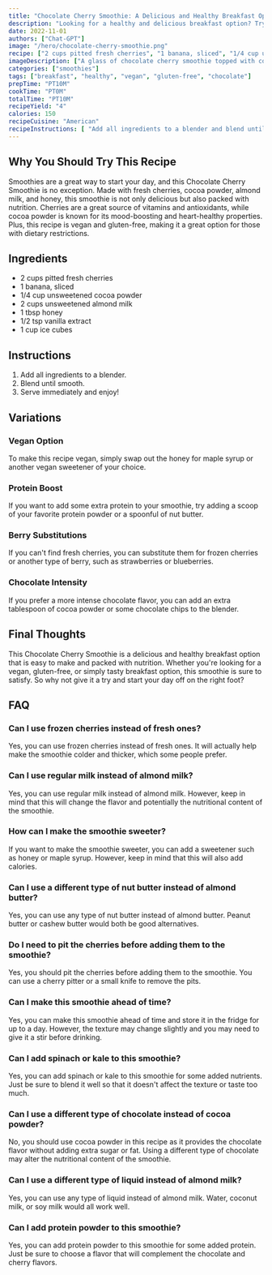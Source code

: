 ```yaml
---
title: "Chocolate Cherry Smoothie: A Delicious and Healthy Breakfast Option"
description: "Looking for a healthy and delicious breakfast option? Try our Chocolate Cherry Smoothie recipe! Made with fresh cherries, cocoa powder, and almond milk, this smoothie is not only tasty but packed with nutrition too."
date: 2022-11-01
authors: ["Chat-GPT"]
image: "/hero/chocolate-cherry-smoothie.png"
recipe: ["2 cups pitted fresh cherries", "1 banana, sliced", "1/4 cup unsweetened cocoa powder", "2 cups unsweetened almond milk", "1 tbsp honey", "1/2 tsp vanilla extract", "1 cup ice cubes"]
imageDescription: ["A glass of chocolate cherry smoothie topped with cocoa powder and fresh cherries"]
categories: ["smoothies"]
tags: ["breakfast", "healthy", "vegan", "gluten-free", "chocolate"]
prepTime: "PT10M"
cookTime: "PT0M"
totalTime: "PT10M"
recipeYield: "4"
calories: 150
recipeCuisine: "American"
recipeInstructions: [ "Add all ingredients to a blender and blend until smooth. Serve immediately and enjoy!"]
---
```


## Why You Should Try This Recipe

Smoothies are a great way to start your day, and this Chocolate Cherry Smoothie is no exception. Made with fresh cherries, cocoa powder, almond milk, and honey, this smoothie is not only delicious but also packed with nutrition. Cherries are a great source of vitamins and antioxidants, while cocoa powder is known for its mood-boosting and heart-healthy properties. Plus, this recipe is vegan and gluten-free, making it a great option for those with dietary restrictions.

## Ingredients

- 2 cups pitted fresh cherries
- 1 banana, sliced
- 1/4 cup unsweetened cocoa powder
- 2 cups unsweetened almond milk
- 1 tbsp honey
- 1/2 tsp vanilla extract
- 1 cup ice cubes

## Instructions

1. Add all ingredients to a blender.
2. Blend until smooth.
3. Serve immediately and enjoy!

## Variations

### Vegan Option

To make this recipe vegan, simply swap out the honey for maple syrup or another vegan sweetener of your choice.

### Protein Boost

If you want to add some extra protein to your smoothie, try adding a scoop of your favorite protein powder or a spoonful of nut butter.

### Berry Substitutions

If you can't find fresh cherries, you can substitute them for frozen cherries or another type of berry, such as strawberries or blueberries.

### Chocolate Intensity

If you prefer a more intense chocolate flavor, you can add an extra tablespoon of cocoa powder or some chocolate chips to the blender.

## Final Thoughts

This Chocolate Cherry Smoothie is a delicious and healthy breakfast option that is easy to make and packed with nutrition. Whether you're looking for a vegan, gluten-free, or simply tasty breakfast option, this smoothie is sure to satisfy. So why not give it a try and start your day off on the right foot?

## FAQ

### Can I use frozen cherries instead of fresh ones?

Yes, you can use frozen cherries instead of fresh ones. It will actually help make the smoothie colder and thicker, which some people prefer.

### Can I use regular milk instead of almond milk?

Yes, you can use regular milk instead of almond milk. However, keep in mind that this will change the flavor and potentially the nutritional content of the smoothie.

### How can I make the smoothie sweeter?

If you want to make the smoothie sweeter, you can add a sweetener such as honey or maple syrup. However, keep in mind that this will also add calories.

### Can I use a different type of nut butter instead of almond butter?

Yes, you can use any type of nut butter instead of almond butter. Peanut butter or cashew butter would both be good alternatives.

### Do I need to pit the cherries before adding them to the smoothie?

Yes, you should pit the cherries before adding them to the smoothie. You can use a cherry pitter or a small knife to remove the pits.

### Can I make this smoothie ahead of time?

Yes, you can make this smoothie ahead of time and store it in the fridge for up to a day. However, the texture may change slightly and you may need to give it a stir before drinking.

### Can I add spinach or kale to this smoothie?

Yes, you can add spinach or kale to this smoothie for some added nutrients. Just be sure to blend it well so that it doesn't affect the texture or taste too much.

### Can I use a different type of chocolate instead of cocoa powder?

No, you should use cocoa powder in this recipe as it provides the chocolate flavor without adding extra sugar or fat. Using a different type of chocolate may alter the nutritional content of the smoothie.

### Can I use a different type of liquid instead of almond milk?

Yes, you can use any type of liquid instead of almond milk. Water, coconut milk, or soy milk would all work well.

### Can I add protein powder to this smoothie?

Yes, you can add protein powder to this smoothie for some added protein. Just be sure to choose a flavor that will complement the chocolate and cherry flavors.